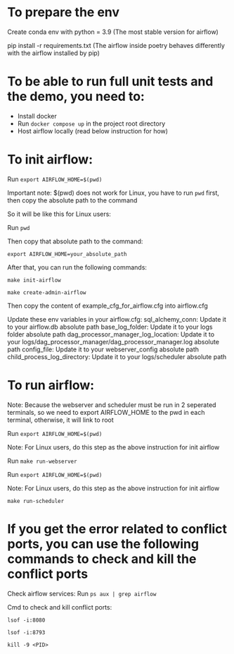 # To prepare the env
Create conda env with python = 3.9 (The most stable version for airflow)

pip install -r requirements.txt (The airflow inside poetry behaves differently with the airflow installed by pip)

# To be able to run full unit tests and the demo, you need to:
- Install docker
- Run `docker compose up` in the project root directory
- Host airflow locally (read below instruction for how)

# To init airflow:

Run `export AIRFLOW_HOME=$(pwd)`

Important note: $(pwd) does not work for Linux, you have to run `pwd` first, then copy the absolute path to the command

So it will be like this for Linux users:

Run `pwd`

Then copy that absolute path to the command:

`export AIRFLOW_HOME=your_absolute_path`

After that, you can run the following commands:

`make init-airflow`

`make create-admin-airflow`

Then copy the content of example_cfg_for_airflow.cfg into airflow.cfg

Update these env variables in your airflow.cfg:
sql_alchemy_conn: Update it to your airflow.db absolute path
base_log_folder: Update it to your logs folder absolute path
dag_processor_manager_log_location: Update it to your logs/dag_processor_manager/dag_processor_manager.log absolute path
config_file: Update it to your webserver_config absolute path
child_process_log_directory: Update it to your logs/scheduler absolute path


# To run airflow:

Note: Because the webserver and scheduler must be run in 2 seperated terminals, so we need to export AIRFLOW_HOME to the pwd in each terminal, otherwise, it will link to root

Run `export AIRFLOW_HOME=$(pwd)`

Note: For Linux users, do this step as the above instruction for init airflow

Run `make run-webserver`

Run `export AIRFLOW_HOME=$(pwd)`

Note: For Linux users, do this step as the above instruction for init airflow

`make run-scheduler`

# If you get the error related to conflict ports, you can use the following commands to check and kill the conflict ports

Check airflow services: Run `ps aux | grep airflow`

Cmd to check and kill conflict ports: 

`lsof -i:8080`

`lsof -i:8793`

`kill -9 <PID>`